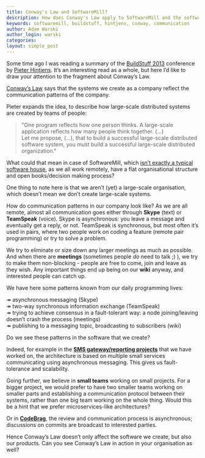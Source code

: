 ```yaml
---
title: Conway's Law and SoftwareMill?
description: How does Conway's Law apply to SoftwareMill and the software and products that we create?
keywords: softwaremill, buildstuff, hintjens, conway, communication
author: Adam Warski
author_login: warski
categories:
layout: simple_post
---
```


Some time ago I was reading a summary of the [BuildStuff 2013](http://buildstuff.lt/) conference by [Pieter Hintjens](http://hintjens.com/blog:73). It’s an interesting read as a whole, but here I’d like to draw your attention to the fragment about Conway’s Law.

[Conway’s Law](http://en.wikipedia.org/wiki/Conway's_law) says that the systems we create as a company reflect the communication patterns of the company.

Pieter expands the idea, to describe how large-scale distributed systems are created by teams of people:

> "One program reflects how one person thinks. A large-scale application reflects how many people think together.
> (...) <br />
> Let me propose, (...), that to build a successful large-scale distributed software system, you must build a successful large-scale distributed organization."

What could that mean in case of SoftwareMill, which [isn’t exactly a typical software house](https://softwaremill.com/20-ceos-in-one-company/), as we all work remotely, have a flat organisational structure and open books/decision making process?

One thing to note here is that we aren’t (yet) a large-scale organisation, which doesn’t mean we don’t create large-scale systems.

How do communication patterns in our company look like? As we are all remote, almost all communication goes either through **Skype** (text) or **TeamSpeak** (voice). Skype is asynchronous: you leave a message and eventually get a reply, or not. TeamSpeak is synchronous, but most often it’s used in pairs, where two people work on coding a feature (remote pair programming) or try to solve a problem.

We try to eliminate or size down any larger meetings as much as possible. And when there are **meetings** (sometimes people *do* need to talk ;) ), we try to make them non-blocking - people are free to come, join and leave as they wish. Any important things end up being  on our **wiki** anyway, and interested people can catch up.

We have here some patterns known from our daily programming lives:

&#8608; asynchronous messaging (Skype) <br />
&#8608; two-way synchronous information exchange (TeamSpeak) <br />
&#8608; trying to achieve consensus in a fault-tolerant way: a node joining/leaving doesn’t crash the process (meetings) <br />
&#8608; publishing to a messaging topic, broadcasting to subscribers (wiki)

Do we see these patterns in the software that we create?

Indeed, for example in the **[SMS gateway/reporting projects](https://softwaremill.com/portfolio/)** that we have worked on, the architecture is based on multiple small services communicating using asynchronous messaging. This gives us fault-tolerance and scalability. 

Going further, we believe in **small teams** working on small projects. For a bigger project, we would prefer to have two smaller teams working on smaller parts and establishing a communication protocol between their systems, rather than one big team working on the whole thing. Would this be a hint that we prefer microservices-like architectures? 

Or in **[CodeBrag](http://www.codebrag.com/)**, the review and communication process is asynchronous; discussions on commits are broadcast to interested parties. 

Hence Conway’s Law doesn’t only affect the software we create, but also our products. Can you see Conway’s Law in action in your organisation as well?
